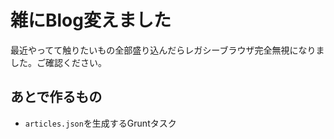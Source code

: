 # 雑にBlog変えました

最近やってて触りたいもの全部盛り込んだらレガシーブラウザ完全無視になりました。ご確認ください。

## あとで作るもの

* `articles.json`を生成するGruntタスク
